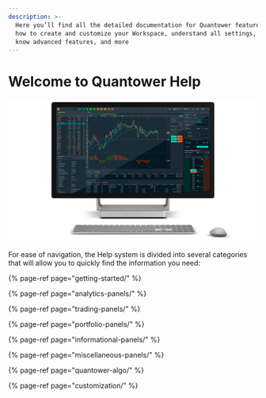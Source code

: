 ```yaml
---
description: >-
  Here you’ll find all the detailed documentation for Quantower features, learn
  how to create and customize your Workspace, understand all settings, get to
  know advanced features, and more
---
```


# Welcome to Quantower Help

![](.gitbook/assets/quantower_bander.png)

For ease of navigation, the Help system is divided into several categories that will allow you to quickly find the information you need:

{% page-ref page="getting-started/" %}

{% page-ref page="analytics-panels/" %}

{% page-ref page="trading-panels/" %}

{% page-ref page="portfolio-panels/" %}

{% page-ref page="informational-panels/" %}

{% page-ref page="miscellaneous-panels/" %}

{% page-ref page="quantower-algo/" %}

{% page-ref page="customization/" %}

